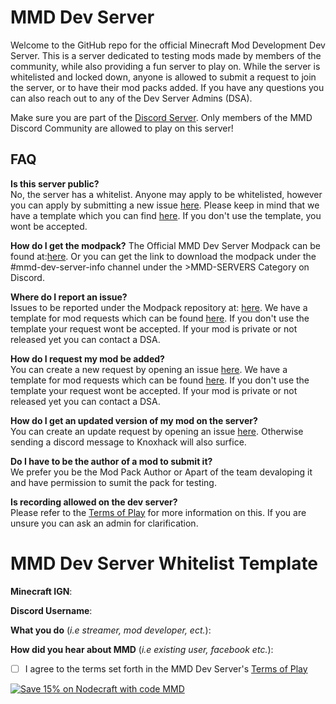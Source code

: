 # MMD Dev Server
Welcome to the GitHub repo for the official Minecraft Mod Development Dev Server. This is a server dedicated to testing mods made by members of the community, while also providing a fun server to play on. While the server is whitelisted and locked down, anyone is allowed to submit a request to join the server, or to have their mod packs added. If you have any questions you can also reach out to any of the Dev Server Admins (DSA). 

Make sure you are part of the [Discord Server](http://discord.mcmoddev.com/). Only members of the MMD Discord Community are allowed to play on this server!

## FAQ
**Is this server public?**    
No, the server has a whitelist. Anyone may apply to be whitelisted, however you can apply by submitting a new issue [here](https://github.com/MinecraftModDevelopment/MMD-Dev-Server/issues). Please keep in mind that we have a template which you can find [here](https://github.com/MinecraftModDevelopment/MMD-Dev-Server/blob/master/WHITELIST.md). If you don't use the template, you wont be accepted. 

**How do I get the modpack?**
The Official MMD Dev Server Modpack can be found at:[here](https://github.com/knoxhack/MMD-Dev-Server-Modpack/releases).
Or you can get the link to download the modpack under the #mmd-dev-server-info channel under the >MMD-SERVERS Category on Discord.     

**Where do I report an issue?**    
Issues to be reported under the Modpack repository at: [here](https://github.com/knoxhack/MMD-Dev-Server-Modpack/issues). We have a template for mod requests which can be found [here](https://github.com/MinecraftModDevelopment/MMD-Dev-Server/blob/master/MOD_REQUEST.md). If you don't use the template your request wont be accepted. If your mod is private or not released yet you can contact a DSA. 

**How do I request my mod be added?**    
You can create a new request by opening an issue [here](https://github.com/MinecraftModDevelopment/MMD-Dev-Server/issues). We have a template for mod requests which can be found [here](https://github.com/MinecraftModDevelopment/MMD-Dev-Server/blob/master/MOD_REQUEST.md). If you don't use the template your request wont be accepted. If your mod is private or not released yet you can contact a DSA. 

**How do I get an updated version of my mod on the server?**    
You can create an update request by opening an issue [here](https://github.com/MinecraftModDevelopment/MMD-Dev-Server/issues). Otherwise sending a discord message to Knoxhack will also surfice.

**Do I have to be the author of a mod to submit it?**     
We prefer you be the Mod Pack Author or Apart of the team devaloping it and have permission to sumit the pack for testing.

**Is recording allowed on the dev server?**    
Please refer to the [Terms of Play](https://github.com/MinecraftModDevelopment/MMD-Dev-Server/blob/master/TERMS.md) for more information on this. If you are unsure you can ask an admin for clarification.

# MMD Dev Server Whitelist Template

**Minecraft IGN**:

**Discord Username**:

**What you do** (*i.e streamer, mod developer, ect.*):

**How did you hear about MMD** (*i.e existing user, facebook etc.*):

- [ ] I agree to the terms set forth in the MMD Dev Server's [Terms of Play](https://github.com/MinecraftModDevelopment/MMD-Dev-Server/blob/master/TERMS.md)



[![Save 15% on Nodecraft with code MMD](http://mcmoddev.com/img/nodecraft.jpg)](https://nodecraft.com/?utm_source=MMD&utm_medium=mcmoddev.com)
